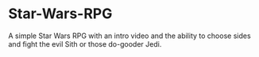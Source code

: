 # Star-Wars-RPG
A simple Star Wars RPG with an intro video and the ability to choose sides and fight the evil Sith or those do-gooder Jedi.
